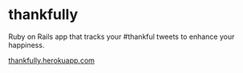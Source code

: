 thankfully
=========

Ruby on Rails app that tracks your #thankful tweets to enhance your happiness.

[thankfully.herokuapp.com](http://thankfully.herokuapp.com)
